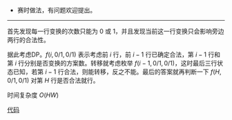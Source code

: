 - 赛时做法，有问题欢迎提出。

------------

首先发现每一行变换的次数只能为 $0$ 或 $1$，并且发现当前这一行变换只会影响旁边两行的合法性。

据此考虑DP。$f(i,0/1,0/1)$ 表示考虑前 $i$ 行，前 $i-1$ 行已确定合法，第 $i-1$ 行和第 $i$ 行分别是否变换的方案数。转移就考虑枚举 $f(i-1,0/1,0/1)$，这时最后三行状态已知，若第 $i-1$ 行合法，则能转移，反之不能。最后的答案就再判断一下 $f(H,0/1,0/1)$ 对第 $H$ 行是否合法就行。

时间复杂度 $O(HW)$

[代码](https://atcoder.jp/contests/abc283/submissions/37511913)